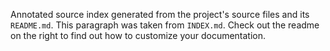 Annotated source index generated from the project's source files and its `README.md`. This paragraph was taken from `INDEX.md`. Check out the readme on the right to find out how to customize your documentation.
